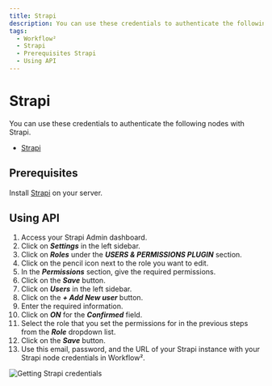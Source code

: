 ```yaml
---
title: Strapi
description: You can use these credentials to authenticate the following nodes with Strapi. Find the Prerequisites and how using API.s
tags:
  - Workflow²
  - Strapi
  - Prerequisites Strapi
  - Using API
---
```


# Strapi

You can use these credentials to authenticate the following nodes with Strapi.
- [Strapi](/workflow/integrations/nodes/workflow-nodes-base.strapi/)

## Prerequisites

Install [Strapi](https://strapi.io/documentation/v3.x/getting-started/installation.html) on your server.

## Using API

1. Access your Strapi Admin dashboard.
2. Click on ***Settings*** in the left sidebar.
3. Click on ***Roles*** under the ***USERS & PERMISSIONS PLUGIN*** section.
4. Click on the pencil icon next to the role you want to edit.
5. In the ***Permissions*** section, give the required permissions.
6. Click on the ***Save*** button.
7. Click on ***Users*** in the left sidebar.
8. Click on the ***+ Add New user*** button.
9. Enter the required information.
10. Click on ***ON*** for the ***Confirmed*** field.
11. Select the role that you set the permissions for in the previous steps from the ***Role*** dropdown list.
12. Click on the ***Save*** button.
13. Use this email, password, and the URL of your Strapi instance with your Strapi node credentials in Workflow².

![Getting Strapi credentials](/_images/integrations/credentials/strapi/using-api.gif)

